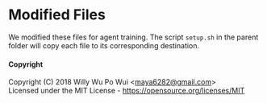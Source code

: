 # Modified Files

We modified these files for agent training. 
The script `setup.sh` in the parent folder will copy each file to its corresponding destination. 

#### Copyright

Copyright (C) 2018 Willy Wu Po Wui \<maya6282@gmail.com\>  
Licensed under the MIT License - https://opensource.org/licenses/MIT